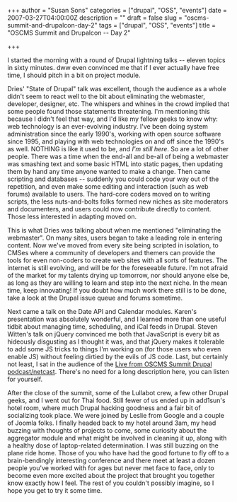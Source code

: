 +++
author = "Susan Sons"
categories = ["drupal", "OSS", "events"]
date = 2007-03-27T04:00:00Z
description = ""
draft = false
slug = "oscms-summit-and-drupalcon-day-2"
tags = ["drupal", "OSS", "events"]
title = "OSCMS Summit and Drupalcon -- Day 2"

+++

I started the morning with a round of Drupal lightning talks -- eleven topics in sixty minutes. dww even convinced me that if I ever actually have free time, I should pitch in a bit on project module.

Dries' "State of Drupal" talk was excellent, though the audience as a whole didn't seem to react well to the bit about eliminating the webmaster, developer, designer, etc. The whispers and whines in the crowd implied that some people found those statements threatening. I'm mentioning this because I didn't feel that way, and I'd like my fellow geeks to know why: web technology is an ever-evolving industry. I've been doing system administration since the early 1990's, working with open source software since 1995, and playing with web technologies on and off since the 1990's as well. NOTHING is like it used to be, and *I'm still here*. So are a lot of other people. There was a time when the end-all and be-all of being a webmaster was smashing text and some basic HTML into static pages, then updating them by hand any time anyone wanted to make a change. Then came scripting and databases -- suddenly you could code your way out of the repetition, and even make some editing and interaction (such as web forums) available to users. The hard-core coders moved on to writing scripts, the less nuts-and-bolts folks formed new niches as site moderators and documenters, and users could now contribute directly to content. Those less interested in adapting moved on.

This is what Dries was talking about when me mentioned "eliminating the webmaster". On many sites, users began to take a leading role in entering content. Now we've moved from every site being scripted in isolation, to CMSes where a community of developers and themers can provide the tools for even non-coders to create web sites with all sorts of features. The internet is still evolving, and will be for the foreseeable future. I'm not afraid of the market for my talents drying up tomorrow, nor should anyone else be, as long as they are willing to learn and step into the next niche. In the mean time, keep innovating! If you doubt how much work there still is to be done, take a look at the Drupal issue queue and forums sometime.

Next came a talk on the Date API and Calendar modules. Karen's presentation was absolutely wonderful, and I learned more than one useful tidbit about managing time, scheduling, and iCal feeds in Drupal. Steven Witten's talk on jQuery convinced me both that JavaScript is every bit as hideously disgusting as I thought it was, and that jQuery makes it tolerable to add some JS tricks to things I'm working on (for those users who even enable JS) without feeling dirtied by the evils of JS code. Last, but certainly not least, I sat in the audience of the [Live from OSCMS Summit Drupal podcast/netcast](http://www.lullabot.com/audiocast/drupal_podcast_no_35_live_from_yahoo). There's no need for a long description here, you can listen for yourself.

After the close of the summit, some of the Lullabot crew, a few other Drupal geeks, and I went out for Thai food. Still fewer of us ended up in add1sun's hotel room, where much Drupal hacking goodness and a fair bit of socializing took place. We were joined by Leslie from Google and a couple of Joomla folks. I finally headed back to my hotel around 3am, my head buzzing with thoughts of projects to come, some curiosity about the aggregator module and what might be involved in cleaning it up, along with a healthy dose of laptop-related determination. I was still buzzing on the plane ride home. Those of you who have had the good fortune to fly off to a brain-bendingly interesting conference and there meet at least a dozen people you've worked with for ages but never met face to face, only to become even more excited about the project that brought you together know exactly how I feel. The rest of you couldn't possibly imagine, so I hope you get to try it some time.

